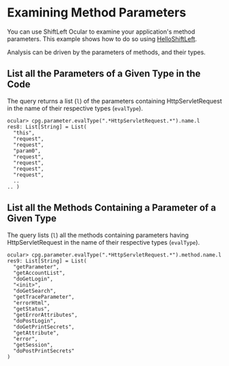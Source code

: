 # Examining Method Parameters

You can use ShiftLeft Ocular to examine your application's method parameters. This example shows how to do so
using [HelloShiftLeft](../../introduction/helloshiftleft.md).

Analysis can be driven by the parameters of methods, and their types.

## List all the Parameters of a Given Type in the Code

The query returns a list (`l`) of the parameters containing HttpServletRequest in the name of their respective types (`evalType`).

```
ocular> cpg.parameter.evalType(".*HttpServletRequest.*").name.l
res8: List[String] = List(
  "this",
  "request",
  "request",
  "param0",
  "request",
  "request",
  "request",
  "request",
  ..
.. )
```

## List all the Methods Containing a Parameter of a Given Type

The query lists (`l`) all the methods containing parameters having HttpServletRequest in the name of their respective types (`evalType`).

```
ocular> cpg.parameter.evalType(".*HttpServletRequest.*").method.name.l
res9: List[String] = List(
  "getParameter",
  "getAccountList",
  "doGetLogin",
  "<init>",
  "doGetSearch",
  "getTraceParameter",
  "errorHtml",
  "getStatus",
  "getErrorAttributes",
  "doPostLogin",
  "doGetPrintSecrets",
  "getAttribute",
  "error",
  "getSession",
  "doPostPrintSecrets"
)
```
